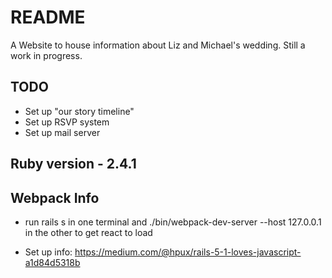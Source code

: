 # README

A Website to house information about Liz and Michael's wedding. Still a work in progress.

TODO
----
- Set up "our story timeline"
- Set up RSVP system
- Set up mail server


Ruby version - 2.4.1
--------------------


Webpack Info
------------

- run rails s in one terminal and ./bin/webpack-dev-server --host 127.0.0.1 in the other to get react to load

- Set up info: https://medium.com/@hpux/rails-5-1-loves-javascript-a1d84d5318b
